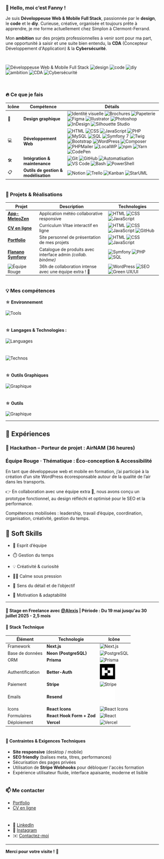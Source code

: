 ### 👋 Hello, moi c’est Fanny !

Je suis **Développeuse Web & Mobile Full Stack**, passionnée par le **design**, le **code** et le **diy**. Curieuse, créative, organisée et toujours prête à apprendre, je me forme actuellement chez Simplon à Clermont-Ferrand.

Mon **ambition** sur des projets professionnelles à venir sont pour ma part, une opportunité à saisir et une suite bien entendu, la **CDA** (Concepteur Développement d'Application) & la **Cybersécurité**.

<br>

 ![Développeuse Web & Mobile Full Stack](https://img.shields.io/badge/Développeuse%20Web%20%26%20Mobile%20Full%20Stack-Dev%20Full%20Stack-blueviolet)  ![design](https://img.shields.io/badge/Design-Créativité-ff69b4)  ![code](https://img.shields.io/badge/Code-Programmation-lightgreen) 
 ![diy](https://img.shields.io/badge/DIY-Création-orange)  ![ambition](https://img.shields.io/badge/Ambition-Croissance-yellowgreen)  ![CDA](https://img.shields.io/badge/CDA-Concepteur%20Développeur%20d'%20Applications-red) 
 ![Cybersécurité](https://img.shields.io/badge/Cybersécurité-Sécurisation-darkblue) 

<!-- Ligne vide sous le tableau -->
<br>

### 🔥 Ce que je fais

| Icône | Compétence                     | Détails                                                                 |
|-------|--------------------------------|-------------------------------------------------------------------------|
| 🎨    | **Design graphique**           | ![Identité visuelle](https://img.shields.io/badge/Identité%20visuelle-Design-orange) ![Brochures](https://img.shields.io/badge/Brochures-Print-blue) ![Papeterie](https://img.shields.io/badge/Papeterie%20personnalisée-Création-lightgrey) ![Figma](https://img.shields.io/badge/Figma-Prototype-red) ![Illustrator](https://img.shields.io/badge/Illustrator-Design-orange) ![Photoshop](https://img.shields.io/badge/Photoshop-Image-31A8FF) ![InDesign](https://img.shields.io/badge/InDesign-Print-magenta) ![Silhouette Studio](https://img.shields.io/badge/Silhouette%20Studio-Création-7DA7D9) |
| 💻    | **Développement Web**          | ![HTML](https://img.shields.io/badge/HTML-5-orange) ![CSS](https://img.shields.io/badge/CSS-3-blue) ![JavaScript](https://img.shields.io/badge/JavaScript-ES6-yellow) ![PHP](https://img.shields.io/badge/PHP-8.3-blueviolet) ![MySQL](https://img.shields.io/badge/MySQL-Database-lightblue) ![SQL](https://img.shields.io/badge/SQL-Database-orange) ![Symfony 7](https://img.shields.io/badge/Symfony-7-black) ![Twig](https://img.shields.io/badge/Twig-Template-brightgreen) ![Bootstrap](https://img.shields.io/badge/Bootstrap-5-purple) ![WordPress](https://img.shields.io/badge/WordPress-CMS-21759B) ![Composer](https://img.shields.io/badge/Composer-Dépendances-885630) ![PHPMailer](https://img.shields.io/badge/PHPMailer-Emailing-critical) ![LocalWP](https://img.shields.io/badge/LocalWP-Dev%20Env%20local-blue) ![npm](https://img.shields.io/badge/npm-Package-red) ![Yarn](https://img.shields.io/badge/Yarn-Dependency-blue) ![CodePen](https://img.shields.io/badge/CodePen-Playground-black) |
| 🛠️    | **Intégration & maintenance** | ![Git](https://img.shields.io/badge/Git-Version%20control-orange) ![GitHub](https://img.shields.io/badge/GitHub-Repo-black) ![Automatisation](https://img.shields.io/badge/Tâches-Automatisation-success) ![VS Code](https://img.shields.io/badge/VS%20Code-Editor-007ACC) ![Bash](https://img.shields.io/badge/Bash-Terminal-4EAA25) ![PowerShell](https://img.shields.io/badge/PowerShell-Terminal-012456) |
| 📋    | **Outils de gestion & modélisation** | ![Notion](https://img.shields.io/badge/Notion-Docs-black) ![Trello](https://img.shields.io/badge/Trello-Board-0079BF) ![Kanban](https://img.shields.io/badge/Kanban-Workflow-yellowgreen) ![StarUML](https://img.shields.io/badge/StarUML-Modélisation-blue) |

#

### 🚀 Projets & Réalisations

| Projet                                                                 | Description                                                    | Technologies                                                                 |
| ---------------------------------------------------------------------- | -------------------------------------------------------------- | ---------------------------------------------------------------------------- |
| **[App-MeteoZen](https://github.com/fannysaez/App-MeteoZen)**          | Application météo collaborative responsive                     | ![HTML](https://img.shields.io/badge/HTML-5-orange) ![CSS](https://img.shields.io/badge/CSS-3-blue) ![JavaScript](https://img.shields.io/badge/JavaScript-ES6-yellow)             |
| **[CV en ligne](https://fannysaez.github.io/cv-en-ligne/)**            | Curriculum Vitae interactif en ligne                           | ![HTML](https://img.shields.io/badge/HTML-5-orange) ![CSS](https://img.shields.io/badge/CSS-3-blue) ![JavaScript](https://img.shields.io/badge/JavaScript-ES6-yellow)     ![GitHub](https://img.shields.io/badge/GitHub-Repo-black)        |
| **[Portfolio](https://fannysaez.github.io/my_portfolio/)**             | Site personnel de présentation de mes projets                  | ![HTML](https://img.shields.io/badge/HTML-5-orange) ![CSS](https://img.shields.io/badge/CSS-3-blue) ![JavaScript](https://img.shields.io/badge/JavaScript-ES6-yellow)             |
| **[Flanano Symfony](https://github.com/HeyAnto/flanano-symfony)**      | Catalogue de produits avec interface admin *(collab. binôme)*  | ![Symfony](https://img.shields.io/badge/Symfony-7-black) ![PHP](https://img.shields.io/badge/PHP-8.3-blueviolet) ![SQL](https://img.shields.io/badge/SQL-Database-orange)         |
| ![Équipe Rouge](https://img.shields.io/badge/Hackathon-%C3%89quipe%20Rouge-red)| 36h de collaboration intense avec une équipe extra ! 💪     | ![WordPress](https://img.shields.io/badge/WordPress-CMS-21759B) ![SEO](https://img.shields.io/badge/SEO-Optimisation-yellowgreen) ![Green UX/UI](https://img.shields.io/badge/Green%20UX/UI-Eco%20Design-lightgreen) |

#

### 💡 Mes compétences

#### ☆ Environnement

![Tools](https://go-skill-icons.vercel.app/api/icons?i=vscode,windows,zen,)
#
#### ☆ Langages & Technologies :

![Languages](https://go-skill-icons.vercel.app/api/icons?i=html,css,js,nodejs,php,mysql&perline=5)
#
![Technos](https://go-skill-icons.vercel.app/api/icons?i=bootstrap,twig,symfony,wordpress)

#
#### ☆ Outils Graphiques

![Graphique](https://go-skill-icons.vercel.app/api/icons?i=ps,ai,id,xd,figma,)

#
#### ☆ Outils 

![Graphique](https://go-skill-icons.vercel.app/api/icons?i=composer,npm,git,github,discord,codepen,powershell,stackoverflow)


---

## 🧩 Expériences

### 🏁 Hackathon – Porteur de projet : AirNAM (36 heures)

### Équipe Rouge · Thématique : Éco-conception & Accessibilité
En tant que développeuse web et mobile en formation, j’ai participé à la création d’un site WordPress écoresponsable autour de la qualité de l’air dans les transports.

👉 En collaboration avec une équipe extra 🌟, nous avons conçu un prototype fonctionnel, au design réfléchi et optimisé pour le SEO et la performance.

Compétences mobilisées : leadership, travail d’équipe, coordination, organisation, créativité, gestion du temps.


## 🌱 Soft Skills

* 🤝 Esprit d’équipe
 
* ⏱️ Gestion du temps

* 💡 Créativité & curiosité

* 🧘‍♀️ Calme sous pression

* 🎯 Sens du détail et de l’objectif

* 🚀 Motivation & adaptabilité

---

####  🔄 Stage en Freelance avec [**@Alexis**](https://github.com/Alexisdelecroix) |  **Période :** Du 19 mai jusqu'au 30 juillet 2025  - 2,5 mois

#### 🧱 Stack Technique

| **Élément** | **Technologie** | **Icône** |
| --- | --- | --- |
| Framework | **Next.js** | ![Next.js](https://go-skill-icons.vercel.app/api/icons?i=nextjs) |
| Base de données | **Neon (PostgreSQL)** | ![PostgreSQL](https://go-skill-icons.vercel.app/api/icons?i=postgresql) |
| ORM | **Prisma** | ![Prisma](https://go-skill-icons.vercel.app/api/icons?i=prisma) |
| Authentification | **Better-Auth** |<img src="./assets/icons/svg/better-auth-logo-dark.svg" width="50" alt="Better Auth Logo"> |
| Paiement | **Stripe** | <img src="https://upload.wikimedia.org/wikipedia/commons/b/ba/Stripe_Logo%2C_revised_2016.svg" width="50" alt="Stripe"> |
| Emails | **Resend** | <img src="./assets/icons/svg/resend-icon-white.svg" width="50" alt="Better Auth Logo"> |
| Icons | **React Icons** | <img src="https://raw.githubusercontent.com/react-icons/react-icons/master/react-icons.svg" width="50" alt="React Icons"> |
| Formulaires | **React Hook Form + Zod** | ![React](https://go-skill-icons.vercel.app/api/icons?i=react) |
| Déploiement | **Vercel** | ![Vercel](https://go-skill-icons.vercel.app/api/icons?i=vercel) |

#
#### 📌 Contraintes & Exigences Techniques

- **Site responsive** (desktop / mobile)
- **SEO friendly** (balises meta, titres, performances)
- Sécurisation des pages privées
- Utilisation de **Stripe Webhooks** pour débloquer l'accès formation
- Expérience utilisateur fluide, interface apaisante, moderne et lisible


#

### 📫 Me contacter

- [Portfolio](https://fannysaez.github.io/my_portfolio/)
- [CV en ligne](https://fannysaez.github.io/cv-en-ligne/)

#
- 🔗 [LinkedIn](https://www.linkedin.com/in/fannysaez/)
- 📸 [Instagram](https://www.instagram.com/designdevwebdiy/)
- ✉️ [Contactez-moi](mailto:fanny.saez.0486@gmail.com)

---

**Merci pour votre visite !** 🌟
